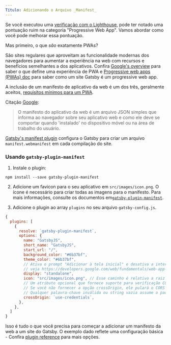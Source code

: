 ```yaml
---
Título: Adicionando o Arquivo _Manifest_
---
```


Se você executou uma [verificação com o Lighthouse](/docs/audit-with-lighthouse/), pode ter notado uma pontuação ruim na categoria "Progressive Web App". Vamos abordar como você pode melhorar essa pontuação.

Mas primeiro, o que _são_ exatamente PWAs?

São sites regulares que aproveitam as funcionalidade modernas dos navegadores para aumentar a experiência na web com recursos e benefícios semelhantes a dos aplicativos. Confira [Google's overview](https://developers.google.com/web/progressive-web-apps/) para saber o que define uma experiência de PWA e [Progressive web apps (PWAs) doc](/docs/progressive-web-app/) para saber como um site Gatsby é um progressive web app.

A inclusão de um manifesto de aplicativo da web é um dos três, geralmente aceitos, [requisitos mínimos para um PWA](https://alistapart.com/article/yes-that-web-project-should-be-a-pwa#section1).

Citação [Google](https://developers.google.com/web/fundamentals/web-app-manifest/):

> O manifesto do aplicativo da web é um arquivo JSON simples que informa ao navegador sobre seu aplicativo web e como ele deve se comportar quando 'instalado' no dispositivo móvel ou na área de trabalho do usuário.

[Gatsby's manifest plugin](/packages/gatsby-plugin-manifest/) configura o Gatsby para criar um arquivo `manifest.webmanifest` em cada compilação do site.

### Usando `gatsby-plugin-manifest`

1.  Instale o plugin:

```shell
npm install --save gatsby-plugin-manifest
```

2. Adicione um favicon para o seu aplicativo em `src/images/icon.png`. O ícone é necessário para criar todas as imagens para o manifesto. Para mais informações, consulte os documentos em[`gatsby-plugin-manifest`](https://github.com/gatsbyjs/gatsby/blob/master/packages/gatsby-plugin-manifest/README.md).

3. Adicione o plugin ao array `plugins` no seu arquivo `gatsby-config.js`.

```javascript:title=gatsby-config.js
{
  plugins: [
    {
      resolve: `gatsby-plugin-manifest`,
      options: {
        name: "GatsbyJS",
        short_name: "GatsbyJS",
        start_url: "/",
        background_color: "#6b37bf",
        theme_color: "#6b37bf",
        // Ativa o prompt "Adicionar à tela inicial" e desativa a interface do usuário do navegador (incluindo o botão Voltar)
        // veja https://developers.google.com/web/fundamentals/web-app-manifest/#display
        display: "standalone",
        icon: "src/images/icon.png", // Esse caminho é relativo a raiz do site.
        // Um atributo opcional que fornece suporte para verificação CORS
        // Se você não fornecer a opção crossOrigin, ele pulará o CORS para manifesto
        // Qualquer palavra-chave inválida ou string vazia assume o padrão "anônimo"
        crossOrigin: `use-credentials`,
      },
    },
  ]
}
```

Isso é tudo o que você precisa para começar a adicionar um manifesto da web a um site do Gatsby. O exemplo dado reflete uma configuração básica - Confira [plugin reference](/packages/gatsby-plugin-manifest/?=gatsby-plugin-manifest#automatic-mode) para mais opções.
